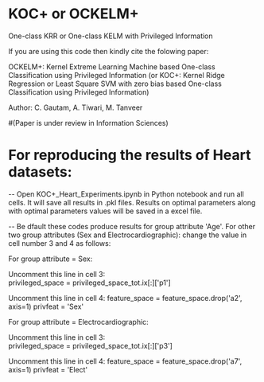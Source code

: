 # KOC+ or OCKELM+
One-class KRR or One-class KELM with Privileged Information

If you are using this code then kindly cite the folowing paper:

OCKELM+: Kernel Extreme Learning Machine based One-class Classification using Privileged Information (or KOC+: Kernel Ridge Regression or  Least Square SVM with zero bias based One-class Classification using Privileged Information)

Author: C. Gautam, A. Tiwari, M. Tanveer

#(Paper is under review in Information Sciences)

# For reproducing the results of Heart datasets:

--  Open KOC+_Heart_Experiments.ipynb in Python notebook and run all cells. It will save all results in .pkl files. Results on optimal   parameters along with optimal parameters values will be saved in a excel file.   

--  Be dfault these codes produce results for group attribute 'Age'. For other two group attributes (Sex and Electrocardiographic): change the value in cell number 3 and 4 as follows:

For group attribute = Sex:

Uncomment this line in cell 3:  
 privileged_space = privileged_space_tot.ix[:]['p1']

Uncomment this line in cell 4:
 feature_space = feature_space.drop('a2', axis=1)
 privfeat = 'Sex'

For group attribute = Electrocardiographic:

Uncomment this line in cell 3:  
 privileged_space = privileged_space_tot.ix[:]['p3']

Uncomment this line in cell 4:
 feature_space = feature_space.drop('a7', axis=1)
 privfeat = 'Elect'
